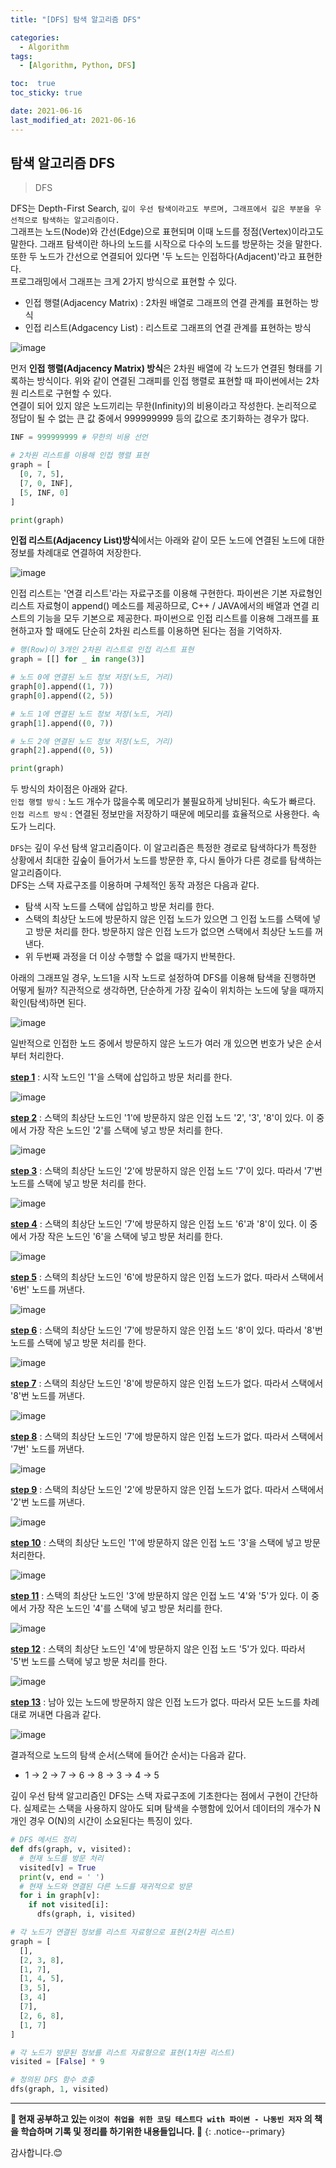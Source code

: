 ```yaml
---
title: "[DFS] 탐색 알고리즘 DFS"

categories:
  - Algorithm
tags:
  - [Algorithm, Python, DFS]

toc:  true
toc_sticky: true

date: 2021-06-16
last_modified_at: 2021-06-16
---
```


## 탐색 알고리즘 DFS  

> DFS  

DFS는 Depth-First Search, `깊이 우선 탐색이라고도 부르며, 그래프에서 깊은 부분을 우선적으로 탐색하는 알고리즘이다.`  
그래프는 노드(Node)와 간선(Edge)으로 표현되며 이때 노드를 정점(Vertex)이라고도 말한다. 그래프 탐색이란 하나의 노드를 시작으로 다수의 노드를 방문하는 것을 말한다. 또한 두 노드가 간선으로 연결되어 있다면 '두 노드는 인접하다(Adjacent)'라고 표현한다.  
프로그래밍에서 그래프는 크게 2가지 방식으로 표현할 수 있다.  
- 인접 행렬(Adjacency Matrix) : 2차원 배열로 그래프의 연결 관계를 표현하는 방식  
- 인접 리스트(Adgacency List) : 리스트로 그래프의 연결 관계를 표현하는 방식  

![image](https://user-images.githubusercontent.com/37467408/122142480-8bba8e80-ce8a-11eb-9a67-3a0884fa461e.PNG)  

먼저 **인접 행렬(Adjacency Matrix) 방식**은 2차원 배열에 각 노드가 연결된 형태를 기록하는 방식이다. 위와 같이 연결된 그래피를 인접 행렬로 표현할 때 파이썬에서는 2차원 리스트로 구현할 수 있다.  
연결이 되어 있지 않은 노드끼리는 무한(Infinity)의 비용이라고 작성한다. 논리적으로 정답이 될 수 없는 큰 값 중에서 999999999 등의 값으로 초기화하는 경우가 많다.  

```python
INF = 999999999 # 무한의 비용 선언

# 2차원 리스트를 이용해 인접 행렬 표현
graph = [
  [0, 7, 5],
  [7, 0, INF],
  [5, INF, 0]
]

print(graph)
```  

**인접 리스트(Adjacency List)방식**에서는 아래와 같이 모든 노드에 연결된 노드에 대한 정보를 차례대로 연결하여 저장한다.  

![image](https://user-images.githubusercontent.com/37467408/122142874-4185dd00-ce8b-11eb-9b32-a1aa4c85aa16.PNG)  

인접 리스트는 '연결 리스트'라는 자료구조를 이용해 구현한다. 파이썬은 기본 자료형인 리스트 자료형이 append() 메소드를 제공하므로, C++ / JAVA에서의 배열과 연결 리스트의 기능을 모두 기본으로 제공한다. 파이썬으로 인접 리스트를 이용해 그래프를 표현하고자 할 때에도 단순히 2차원 리스트를 이용하면 된다는 점을 기억하자.  

```python
# 행(Row)이 3개인 2차원 리스트로 인접 리스트 표현
graph = [[] for _ in range(3)]

# 노드 0에 연결된 노드 정보 저장(노드, 거리)
graph[0].append((1, 7))
graph[0].append((2, 5))

# 노드 1에 연결된 노드 정보 저장(노드, 거리)
graph[1].append((0, 7))

# 노드 2에 연결된 노드 정보 저장(노드, 거리)
graph[2].append((0, 5))

print(graph)
```  

두 방식의 차이점은 아래와 같다.  
`인접 행렬 방식` : 노드 개수가 많을수록 메모리가 불필요하게 낭비된다. 속도가 빠르다.  
`인접 리스트 방식` : 연결된 정보만을 저장하기 때문에 메모리를 효율적으로 사용한다. 속도가 느리다.  

`DFS`는 깊이 우선 탐색 알고리즘이다. 이 알고리즘은 특정한 경로로 탐색하다가 특정한 상황에서 최대한 깊숲이 들어가서 노드를 방문한 후, 다시 돌아가 다른 경로를 탐색하는 알고리즘이다.  
DFS는 스택 자료구조를 이용하며 구체적인 동작 과정은 다음과 같다.  

- 탐색 시작 노드를 스택에 삽입하고 방문 처리를 한다.  
- 스택의 최상단 노드에 방문하지 않은 인접 노드가 있으면 그 인접 노드를 스택에 넣고 방문 처리를 한다. 방문하지 않은 인접 노드가 없으면 스택에서 최상단 노드를 꺼낸다.  
- 위 두번째 과정을 더 이상 수행할 수 없을 때가지 반복한다.  

아래의 그래프일 경우, 노드1을 시작 노드로 설정하여 DFS를 이용해 탐색을 진행하면 어떻게 될까? 직관적으로 생각하면, 단순하게 가장 깊숙이 위치하는 노드에 닿을 때까지 확인(탐색)하면 된다.  

![image](https://user-images.githubusercontent.com/37467408/122144126-cb36aa00-ce8d-11eb-9b6a-0d15d01f9f0a.PNG)  

일반적으로 인접한 노드 중에서 방문하지 않은 노드가 여러 개 있으면 번호가 낮은 순서부터 처리한다.  

**<u>step 1</u>** : 시작 노드인 '1'을 스택에 삽입하고 방문 처리를 한다.  

![image](https://user-images.githubusercontent.com/37467408/122144274-1c469e00-ce8e-11eb-9ad2-bb01ccbdd3bb.PNG)  

**<u>step 2</u>** : 스택의 최상단 노드인 '1'에 방문하지 않은 인접 노드 '2', '3', '8'이 있다. 이 중에서 가장 작은 노드인 '2'를 스택에 넣고 방문 처리를 한다.  

![image](https://user-images.githubusercontent.com/37467408/122144365-531cb400-ce8e-11eb-844d-264d7209a18f.PNG)  

**<u>step 3</u>** : 스택의 최상단 노드인 '2'에 방문하지 않은 인접 노드 '7'이 있다. 따라서 '7'번 노드를 스택에 넣고 방문 처리를 한다.  

![image](https://user-images.githubusercontent.com/37467408/122144450-7e9f9e80-ce8e-11eb-89bc-3a14d8af2b12.PNG)  

**<u>step 4</u>** : 스택의 최상단 노드인 '7'에 방문하지 않은 인접 노드 '6'과 '8'이 있다. 이 중에서 가장 작은 노드인 '6'을 스택에 넣고 방문 처리를 한다.  

![image](https://user-images.githubusercontent.com/37467408/122144565-b7d80e80-ce8e-11eb-95bf-42262b5bbbff.PNG)  

**<u>step 5</u>** : 스택의 최상단 노드인 '6'에 방문하지 않은 인접 노드가 없다. 따라서 스택에서 '6번' 노드를 꺼낸다.  

![image](https://user-images.githubusercontent.com/37467408/122144670-e229cc00-ce8e-11eb-99c2-e46b016d37e6.PNG)  

**<u>step 6</u>** : 스택의 최상단 노드인 '7'에 방문하지 않은 인접 노드 '8'이 있다. 따라서 '8'번 노드를 스택에 넣고 방문 처리를 한다.  

![image](https://user-images.githubusercontent.com/37467408/122144771-0be2f300-ce8f-11eb-867a-0e8d213bac82.PNG)  

**<u>step 7</u>** : 스택의 최상단 노드인 '8'에 방문하지 않은 인접 노드가 없다. 따라서 스택에서 '8'번 노드를 꺼낸다.  

![image](https://user-images.githubusercontent.com/37467408/122144848-32a12980-ce8f-11eb-8e16-6f8373345af7.PNG)  

**<u>step 8</u>** : 스택의 최상단 노드인 '7'에 방문하지 않은 인접 노드가 없다. 따라서 스택에서 '7번' 노드를 꺼낸다.  

![image](https://user-images.githubusercontent.com/37467408/122145003-6aa86c80-ce8f-11eb-8a4f-6802e8803055.PNG)  

**<u>step 9</u>** : 스택의 최상단 노드인 '2'에 방문하지 않은 인접 노드가 없다. 따라서 스택에서 '2'번 노드를 꺼낸다.  

![image](https://user-images.githubusercontent.com/37467408/122145081-8b70c200-ce8f-11eb-9134-26e748d5a7c0.PNG)  

**<u>step 10</u>** : 스택의 최상단 노드인 '1'에 방문하지 않은 인접 노드 '3'을 스택에 넣고 방문 처리한다.  

![image](https://user-images.githubusercontent.com/37467408/122145180-b6f3ac80-ce8f-11eb-89fc-6c038409e0a4.PNG)  

**<u>step 11</u>** : 스택의 최상단 노드인 '3'에 방문하지 않은 인접 노드 '4'와 '5'가 있다. 이 중에서 가장 작은 노드인 '4'를 스택에 넣고 방문 처리를 한다.  

![image](https://user-images.githubusercontent.com/37467408/122145273-e5718780-ce8f-11eb-875c-eeaa174bf882.PNG)  

**<u>step 12</u>** : 스택의 최상단 노드인 '4'에 방문하지 않은 인접 노드 '5'가 있다. 따라서 '5'번 노드를 스택에 넣고 방문 처리를 한다.  

![image](https://user-images.githubusercontent.com/37467408/122145363-0f2aae80-ce90-11eb-9f87-f7211f56f6b7.PNG)  

**<u>step 13</u>** : 남아 있는 노드에 방문하지 않은 인접 노드가 없다. 따라서 모든 노드를 차례대로 꺼내면 다음과 같다.  

![image](https://user-images.githubusercontent.com/37467408/122145431-35504e80-ce90-11eb-9ac4-01c75ba9c6ff.PNG)  

결과적으로 노드의 탐색 순서(스택에 들어간 순서)는 다음과 같다.  

- 1 -> 2 -> 7 -> 6 -> 8 -> 3 -> 4 -> 5  

깊이 우선 탐색 알고리즘인 DFS는 스택 자료구조에 기초한다는 점에서 구현이 간단하다. 실제로는 스택을 사용하지 않아도 되며 탐색을 수행함에 있어서 데이터의 개수가 N개인 경우 O(N)의 시간이 소요된다는 특징이 있다.  

```python
# DFS 메서드 정리
def dfs(graph, v, visited):
  # 현재 노드를 방문 처리
  visited[v] = True
  print(v, end = ' ')
  # 현재 노드와 연결된 다른 노드를 재귀적으로 방문
  for i in graph[v]:
    if not visited[i]:
      dfs(graph, i, visited)

# 각 노드가 연결된 정보를 리스트 자료형으로 표현(2차원 리스트)
graph = [
  [],
  [2, 3, 8],
  [1, 7],
  [1, 4, 5],
  [3, 5],
  [3, 4]
  [7],
  [2, 6, 8],
  [1, 7]
]

# 각 노드가 방문된 정보를 리스트 자료형으로 표현(1차원 리스트)
visited = [False] * 9

# 정의된 DFS 함수 호출
dfs(graph, 1, visited)
```




---
**🐢 현재 공부하고 있는 `이것이 취업을 위한 코딩 테스트다 with 파이썬 - 나동빈 저자` 의 책을 학습하며 기록 및 정리를 하기위한 내용들입니다. 🐢**
{: .notice--primary}   

감사합니다.😊
